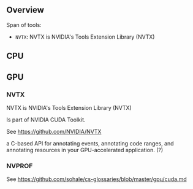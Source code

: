 ## Overview

Span of tools:
* `NVTX`: NVTX is NVIDIA's Tools Extension Library (NVTX)

## CPU

## GPU
### NVTX
NVTX is NVIDIA's Tools Extension Library (NVTX)

Is part of NVIDIA CUDA Toolkit.

See https://github.com/NVIDIA/NVTX

a C-based API for 
annotating events,
annotating code ranges, and
annotating resources
in your GPU-accelerated application.
(?)

### NVPROF
See https://github.com/sohale/cs-glossaries/blob/master/gpu/cuda.md
